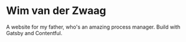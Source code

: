 # Wim van der Zwaag

A website for my father, who's an amazing process manager. Build with Gatsby and Contentful.
